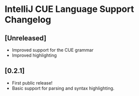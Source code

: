 <!-- Keep a Changelog guide -> https://keepachangelog.com -->

# IntelliJ CUE Language Support Changelog

## [Unreleased]
- Improved support for the CUE grammar
- Improved highlighting

## [0.2.1]
- First public release! 
- Basic support for parsing and syntax highlighting.

